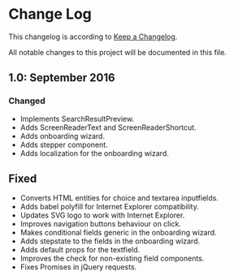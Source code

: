 # Change Log

This changelog is according to [Keep a Changelog](http://keepachangelog.com).

All notable changes to this project will be documented in this file.

## 1.0: September 2016

### Changed

* Implements SearchResultPreview.
* Adds ScreenReaderText and ScreenReaderShortcut.
* Adds onboarding wizard.
* Adds stepper component.
* Adds localization for the onboarding wizard.

## Fixed
* Converts HTML entities for choice and textarea inputfields.
* Adds babel polyfill for Internet Explorer compatibility.
* Updates SVG logo to work with Internet Explorer.
* Improves navigation buttons behaviour on click.
* Makes conditional fields generic in the onboarding wizard.
* Adds stepstate to the fields in the onboarding wizard.
* Adds default props for the textfield.
* Improves the check for non-existing field components.
* Fixes Promises in jQuery requests. 
